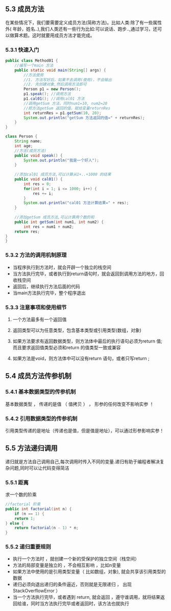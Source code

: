 ## 5.3 成员方法

在某些情况下，我们要需要定义成员方法(简称方法)。比如人类:除了有一些属性外( 年龄，姓名..),我们人类还有一些行为比如:可以说话、跑步..,通过学习，还可以做算术题。这时就要用成员方法才能完成。

### 5.3.1 快速入门

~~~java
public class Method01 {
	//编写一个main 方法
	public static void main(String[] args) {
        //方法使用
        //1. 方法写好后，如果不去调用(使用)，不会输出
        //2. 先创建对象,然后调用方法即可
        Person p1 = new Person();
        p1.speak(); //调用方法
        p1.cal01(); //调用cal01 方法
        //调用getSum 方法，同时num1=10, num2=20
        //把方法getSum 返回的值，赋给变量returnRes
        int returnRes = p1.getSum(10, 20);
        System.out.println("getSum 方法返回的值=" + returnRes);
    }
}

class Person {
    String name;
    int age;
    //方法(成员方法)
    public void speak() {
    	System.out.println("我是一个好人");
	}
    
    //添加cal01 成员方法,可以计算从1+..+1000 的结果
    public void cal01() {
        int res = 0;
        for(int i = 1; i <= 1000; i++) {
            res += i;
        }
        System.out.println("cal01 方法计算结果=" + res);
    }
    
    //添加getSum 成员方法,可以计算两个数的和
    public int getSum(int num1, int num2) {
        int res = num1 + num2;
    return res;
}
}
~~~

### 5.3.2 方法的调用机制原理

- 当程序执行到方法时，就会开辟一个独立的栈空间
- 当方法执行完毕，或者执行到return语句时，就会返回到调用方法的地方，回收栈空间
- 返回后，继续执行方法后面的代码
- 当main方法执行完毕，整个程序退出

### 5.3.3 注意事项和使用细节

1. 一个方法最多有一个返回值

2. 返回类型可以为任意类型，包含基本类型或引用类型(数组，对象)

3. 如果方法要求有返回数据类型，则方法体中最后的执行语句必须为return 值;而且要求返回值类型必须和return 的值类型一致或兼容
4. 如果方法是void，则方法体中可以没有return 语句，或者只写return ;

## 5.4 成员方法传参机制

### 5.4.1 基本数据类型的传参机制

基本数据类型 ， 传递的是值 （ 值拷贝 ） ， 形参的任何改变不影响实参 ！

### 5.4.2 引用数据类型的传参机制

引用类型传递的是地址（传递也是值，但是值是地址），可以通过形参影响实参！

## 5.5 方法递归调用

递归就是方法自己调用自己,每次调用时传入不同的变量.递归有助于编程者解决复杂问题,同时可以让代码变得简洁

### 5.5.1 距离

求一个数的阶乘

~~~java
//factorial 阶乘
public int factorial(int n) {
    if (n == 1) {
    return 1;
} else {
	return factorial(n - 1) * n;
}
~~~

### 5.5.2 递归重要规则

- 执行一个方法时 ，就创建一个新的受保护的独立空间（栈空间）
- 方法的局部变量是独立的 ，不会相互影响 ，比如n变量
- 如果方法中使用的是引用类型变量（ 比如数组，对象), 就会共享该引用类型的数据
- 递归必须向退出递归的条件逼近，否则就是无限递归 ， 出现StackOverfIowError ）
- 当一个方法执行完毕，或者遇到 return, 就会返回 ，遵守谁调用，就将结果返回给谁，同时当方法执行完毕或者返回时，该方法也就执行